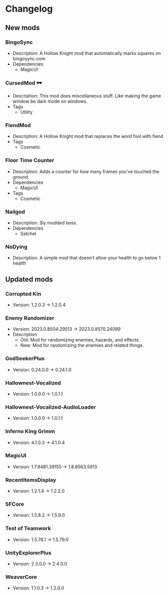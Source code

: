 # Changelog


## New mods

### BingoSync

- Description: A Hollow Knight mod that automatically marks squares on bingosync.com
- Dependencies
  + MagicUI

### CursedMod 🕶

- Description: This mod does miscellaneous stuff. Like making the game window be dark mode on windows.
- Tags
  + Utility

### FiendMod

- Description: A Hollow Knight mod that replaces the word fool with fiend
- Tags
  + Cosmetic

### Floor Time Counter

- Description: Adds a counter for how many frames you&#x27;ve touched the ground.
- Dependencies
  + MagicUI
- Tags
  + Cosmetic

### Nailgod

- Description: Sly modded boss.
- Dependencies
  + Satchel

### NoDying

- Description: A simple mod that doesn&#x27;t allow your health to go below 1 health


## Updated mods

### Corrupted Kin

- Version: 1.2.0.3 -> 1.2.0.4

### Enemy Randomizer

- Version: 2023.0.8504.29513 -> 2023.0.8570.24099
- Description
  + Old: Mod for randomizing enemies, hazards, and effects.
  + New: Mod for randomizing the enemies and related things.

### GodSeekerPlus

- Version: 0.24.0.0 -> 0.24.1.0

### Hallownest-Vocalized

- Version: 1.0.0.0 -> 1.0.1.1

### Hallownest-Vocalized-AudioLoader

- Version: 1.0.0.0 -> 1.0.1.1

### Inferno King Grimm

- Version: 4.1.0.3 -> 4.1.0.4

### MagicUI

- Version: 1.7.8481.39155 -> 1.8.8563.5913

### RecentItemsDisplay

- Version: 1.2.1.4 -> 1.2.2.0

### SFCore

- Version: 1.5.8.2 -> 1.5.9.0

### Test of Teamwork

- Version: 1.5.78.1 -> 1.5.79.0

### UnityExplorerPlus

- Version: 2.3.0.0 -> 2.4.0.0

### WeaverCore

- Version: 1.1.0.3 -> 1.2.0.0

